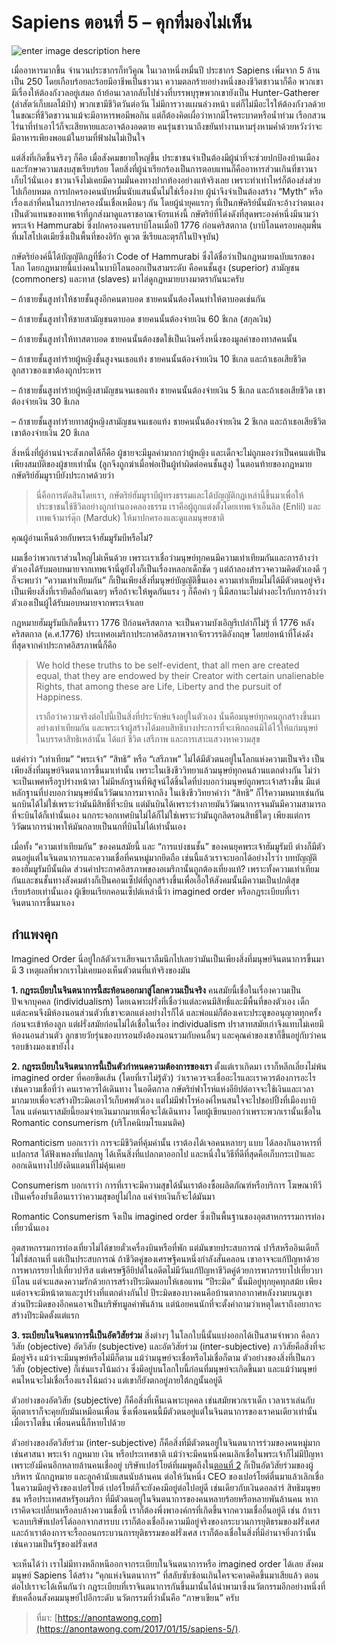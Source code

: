 # Sapiens ตอนที่ 5 – คุกที่มองไม่เห็น

![enter image description here](https://anontawong.files.wordpress.com/2017/01/20170115_sapiens5.png?w=676)

เมื่ออาหารมากขึ้น จำนวนประชากรก็ทวีคูณ ในเวลาหนึ่งหมื่นปี ประชากร Sapiens เพิ่มจาก 5 ล้านเป็น 250 โดยเกือบร้อยละร้อยมีอาชีพเป็นชาวนา ความตลกร้ายอย่างหนึ่งของชีวิตชาวนาก็คือ พวกเขามีเรื่องให้ต้องกังวลอยู่เสมอ ถ้าย้อนเวลากลับไปช่วงที่บรรพบุรุษพวกเขายังเป็น Hunter-Gatherer \(ล่าสัตว์เก็บผลไม้ป่า\) พวกเขามีชีวิตวันต่อวัน ไม่มีการวางแผนล่วงหน้า แต่ก็ไม่มีอะไรให้ต้องกังวลด้วย ในขณะที่ชีวิตชาวนาแม้จะมีอาหารพอมีพอกิน แต่ก็ต้องคิดเผื่อว่าหากมีโรคระบาดหรือน้ำท่วม เรือกสวนไร่นาที่ทำเอาไว้ก็จะเสียหายและอาจต้องอดตาย คนรุ่นชาวนาถึงขยันทำงานหามรุ่งหามค่ำด้วยหวังว่าจะมีอาหารเพียงพอแม้ในยามที่ฟ้าฝนไม่เป็นใจ

แต่สิ่งที่เกิดขึ้นจริงๆ ก็คือ เมื่อสังคมขยายใหญ่ขึ้น ประชาชนจำเป็นต้องมีผู้นำที่จะช่วยปกป้องบ้านเมืองและรักษาความสงบสุขเรียบร้อย โดยสิ่งที่ผู้นำเรียกร้องเป็นการตอบแทนก็คืออาหารส่วนเกินที่ชาวนาเก็บไว้นั่นเอง ชาวนาจึงไม่เคยมีความมั่นคงทางปากท้องอย่างแท้จริงเลย เพราะทำเท่าไหร่ก็ต้องส่งส่วยไปเกือบหมด การปกครองคนนับหมื่นนับแสนนั้นไม่ใช่เรื่องง่าย ผู้นำจึงจำเป็นต้องสร้าง “Myth” หรือเรื่องเล่าที่คนในการปกครองนั้นเชื่อเหมือนๆ กัน โดยผู้นำยุคแรกๆ ที่เป็นกษัตริย์นั้นมักจะอ้างว่าตนเองเป็นตัวแทนของเทพเจ้าที่ถูกส่งมาดูแลราชอาณาจักรแห่งนี้ กษัตริย์ที่โด่งดังที่สุดพระองค์หนึ่งมีนามว่าพระเจ้า Hammurabi ซึ่งปกครองนครบาบิโลนเมื่อปี 1776 ก่อนคริสตกาล \(บาบิโลนครอบคลุมพื้นที่เมโสโปเตเมียซึ่งเป็นพื้นที่ของอิรัก คูเวต ซีเรียและตุรกีในปัจจุบัน\)

กษัตริย์องค์นี้ได้บัญญัติกฎที่ชื่อว่า Code of Hammurabi ซึ่งได้ชื่อว่าเป็นกฎหมายฉบับแรกของโลก โดยกฎหมายนี้แบ่งคนในบาบิโลนออกเป็นสามระดับ คือคนชั้นสูง \(superior\) สามัญชน \(commoners\) และทาส \(slaves\) มาไล่ดูกฎหมายบางมาตรากันนะครับ

– ถ้าชายชั้นสูงทำให้ชายชั้นสูงอีกคนตาบอด ชายคนนั้นต้องโดนทำให้ตาบอดเช่นกัน

– ถ้าชายชั้นสูงทำให้ชายสามัญชนตาบอด ชายคนนั้นต้องจ่ายเงิน 60 ชีเกล \(สกุลเงิน\)

– ถ้าชายชั้นสูงทำให้ทาสตาบอด ชายคนนั้นต้องชดใช้เป็นเงินครึ่งหนึ่งของมูลค่าของทาสคนนั้น

– ถ้าชายชั้นสูงทำร้ายผู้หญิงชั้นสูงจนเธอแท้ง ชายคนนั้นต้องจ่ายเงิน 10 ชีเกล และถ้าเธอเสียชีวิต ลูกสาวของเขาต้องถูกประหาร

– ถ้าชายชั้นสูงทำร้ายผู้หญิงสามัญชนจนเธอแท้ง ชายคนนั้นต้องจ่ายเงิน 5 ชีเกล และถ้าเธอเสียชีวิต เขาต้องจ่ายเงิน 30 ชีเกล

– ถ้าชายชั้นสูงทำร้ายทาสผู้หญิงสามัญชนจนเธอแท้ง ชายคนนั้นต้องจ่ายเงิน 2 ชีเกล และถ้าเธอเสียชีวิต เขาต้องจ่ายเงิน 20 ชีเกล

สิ่งหนึ่งที่ผู้อ่านน่าจะสังเกตได้ก็คือ ผู้ชายจะมีมูลค่ามากกว่าผู้หญิง และเด็กจะไม่ถูกมองว่าเป็นคนแต่เป็นเพียงสมบัติของผู้ชายเท่านั้น \(ลูกจึงถูกฆ่าเมื่อพ่อเป็นผู้ทำผิดต่อคนชั้นสูง\) ในตอนท้ายของกฎหมาย กษัตริย์ฮัมมูราบียังประกาศด้วยว่า

> นี่คือการตัดสินโดยเรา, กษัตริย์ฮัมมูราบีผู้ทรงธรรมและได้บัญญัติกฎเหล่านี้ขึ้นมาเพื่อให้ประชาชนใช้ชีวิตอย่างถูกทำนองคลองธรรม เราคือผู้ถูกแต่งตั้งโดยเทพเจ้าเอ็นลิล \(Enlil\) และ เทพเจ้ามาร์ดุ๊ก \(Marduk\) ให้มาปกครองและดูแลมนุษยชาติ

คุณผู้อ่านเห็นด้วยกับพระเจ้าฮัมมูรัมบีหรือไม่?

ผมเชื่อว่าพวกเราส่วนใหญ่ไม่เห็นด้วย เพราะเราเชื่อว่ามนุษย์ทุกคนมีความเท่าเทียมกันและการอ้างว่าตัวเองได้รับมอบหมายจากเทพเจ้านี่ดูยังไงก็เป็นเรื่องหลอกเด็กชัด ๆ แต่ถ้าลองสำรวจความคิดตัวเองดี ๆ ก็จะพบว่า “ความเท่าเทียมกัน” ก็เป็นเพียงสิ่งที่มนุษย์บัญญัติขึ้นเอง ความเท่าเทียมไม่ได้มีตัวตนอยู่จริง เป็นเพียงสิ่งที่เรายึดถือกันเฉยๆ หรือถ้าจะให้พูดกันแรง ๆ ก็คือคำ ๆ นี้มีสถานะไม่ต่างอะไรกับการอ้างว่าตัวเองเป็นผู้ได้รับมอบหมายจากพระเจ้าเลย

กฎหมายฮัมมูรัมบีเกิดขึ้นราว 1776 ปีก่อนคริสตกาล จะเป็นความบังเอิญรึเปล่าก็ไม่รู้ ที่ 1776 หลังคริสตกาล \(ค.ศ.1776\) ประเทศอเมริกาประกาศอิสรภาพจากจักรวรรดิอังกฤษ โดยย่อหน้าที่โด่งดังที่สุดจากคำประกาศอิสรภาพนี้ก็คือ

> We hold these truths to be self-evident, that all men are created equal, that they are endowed by their Creator with certain unalienable Rights, that among these are Life, Liberty and the pursuit of Happiness.
>
> เราถือว่าความจริงต่อไปนี้เป็นสิ่งที่ประจักษ์แจ้งอยู่ในตัวเอง นั่นคือมนุษย์ทุกคนถูกสร้างขึ้นมาอย่างเท่าเทียมกัน และพระเจ้าผู้สร้างได้มอบสิทธิบางประการที่จะเพิกถอนมิได้ไว้ให้แก่มนุษย์ ในบรรดาสิทธิเหล่านั้น ได้แก่ ชีวิต เสรีภาพ และการเสาะแสวงหาความสุข

แต่คำว่า “เท่าเทียม” “พระเจ้า” “สิทธิ” หรือ “เสรีภาพ” ไม่ได้มีตัวตนอยู่ในโลกแห่งความเป็นจริง เป็นเพียงสิ่งที่มนุษย์จินตนาการขึ้นมาเท่านั้น เพราะในเชิงชีววิทยาแล้วมนุษย์ทุกคนล้วนแตกต่างกัน ไม่ว่าจะเป็นเพศหรือรูปร่างหน้าตา ไม่มีหลักฐานที่พิสูจน์ได้ชิ้นใดที่บ่งบอกว่ามนุษย์ถูกพระเจ้าสร้างขึ้น มีแต่หลักฐานที่บ่งบอกว่ามนุษย์นั้นวิวัฒนาการมาจากลิง ในเชิงชีววิทยาคำว่า “สิทธิ” ก็ไร้ความหมายเช่นกัน นกบินได้ไม่ใช่เพราะว่ามันมีสิทธิ์ที่จะบิน แต่มันบินได้เพราะร่างกายมันวิวัฒนาการจนมันมีความสามารถที่จะบินได้ก็เท่านั้นเอง นกกระจอกเทศบินไม่ได้ก็ไม่ใช่เพราะว่ามันถูกลิดรอนสิทธิ์ใดๆ เพียงแต่การวิวัฒนาการนำพาให้มันกลายเป็นนกที่บินไม่ได้เท่านั้นเอง

เมื่อทั้ง “ความเท่าเทียมกัน” ของคนสมัยนี้ และ “การแบ่งชนชั้น” ของคนยุคพระเจ้าฮัมมูรัมบี ต่างก็มีตัวตนอยู่แต่ในจินตนาการและความเชื่อที่คนหมู่มากยึดถือ เช่นนี้แล้วเราจะบอกได้อย่างไรว่า บทบัญญัติของฮัมมูรัมบีนั้นผิด ส่วนคำประกาศอิสรภาพของอเมริกานั้นถูกต้องเที่ยงแท้? เพราะทั้งความเท่าเทียมกันและชนชั้นทางสังคมต่างก็เป็นคอนเซ็ปต์ที่ถูกสร้างขึ้นเพื่อเอื้อให้สังคมนั้นมีความเป็นปกติสุขเรียบร้อยเท่านั้นเอง ผู้เขียนเรียกคอนเซ็ปต์เหล่านี้ว่า imagined order หรือกฎระเบียบที่เราจินตนาการขึ้นมาเอง

## **กำแพงคุก**

Imagined Order นี่อยู่ใกล้ตัวเราเสียจนเราลืมนึกไปเลยว่ามันเป็นเพียงสิ่งที่มนุษย์จินตนาการขึ้นมา มี 3 เหตุผลที่พวกเราไม่เคยมองเห็นตัวตนที่แท้จริงของมัน

**1. กฎระเบียบในจินตนาการนี้สะท้อนออกมาสู่โลกความเป็นจริง** คนสมัยนี้เชื่อในเรื่องความเป็นปัจเจกบุคคล \(individualism\) โดยเฉพาะฝรั่งที่เชื่อว่าแต่ละคนมีสิทธิ์และมีพื้นที่ของตัวเอง เด็กแต่ละคนจึงมีห้องนอนส่วนตัวที่เขาจะตกแต่งอย่างไรก็ได้ และพ่อแม่ก็ต้องเคาะประตูขออนุญาตทุกครั้งก่อนจะเข้าห้องลูก แต่ฝรั่งสมัยก่อนไม่ได้เชื่อในเรื่อง individualism ปราสาทสมัยเก่าจึงแทบไม่เคยมีห้องนอนส่วนตัว ลูกชายวัยรุ่นของบารอนยังต้องนอนรวมกับคนอื่นๆ และคุณค่าของเขาก็ขึ้นอยู่กับว่าคนรอบข้างมองเขายังไง

**2. กฎระเบียบในจินตนาการนี้เป็นตัวกำหนดความต้องการของเรา** ตั้งแต่เราเกิดมา เราก็หลีกเลี่ยงไม่พ้น imagined order ที่คอยขีดเส้น \(โดยที่เราไม่รู้ตัว\) ว่าเราควรจะเชื่ออะไรและเราควรต้องการอะไร เช่นความเชื่อที่ว่า คนเราควรได้เดินทาง ในอดีตกาล กษัตริย์ฟาโรห์แห่งอียิปต์อาจจะใช้เงินและเวลามากมายเพื่อจะสร้างปีระมิดเอาไว้เก็บศพตัวเอง แต่ไม่มีฟาโรห์องค์ไหนสนใจจะไปชอปปิ้งที่เมืองบาบิโลน แต่คนเราสมัยนี้ยอมจ่ายเงินมากมายเพื่อจะได้เดินทาง โดยผู้เขียนบอกว่าเพราะพวกเรานั้นเชื่อใน Romantic consumerism \(บริโภคนิยมโรแมนติค\)

Romanticism บอกเราว่า การจะมีชีวิตที่คุ้มค่านั้น เราต้องได้เจอคนหลายๆ แบบ ได้ลองกินอาหารที่แปลกรส ได้ฟังเพลงที่แปลกหู ได้เห็นสิ่งที่แปลกตาออกไป และหนึ่งในวิธีที่ดีที่สุดคือเก็บกระเป๋าและออกเดินทางไปยังดินแดนที่ไม่คุ้นเคย

Consumerism บอกเราว่า การที่เราจะมีความสุขได้นั้นเราต้องซื้อผลิตภัณฑ์หรือบริการ โฆษณาทีวีเป็นเครื่องย้ำเตือนเราว่าความสุขอยู่ไม่ไกล แค่จ่ายเงินก็จะได้มันมา

Romantic Consumerism จึงเป็น imagined order ซึ่งเป็นพื้นฐานของอุตสาหกรรรมการท่องเที่ยวนั่นเอง

อุตสาหกรรมการท่องเที่ยวไม่ได้ขายตั๋วเครื่องบินหรือที่พัก แต่มันขายประสบการณ์ ปารีสหรืออินเดียก็ไม่ใช่สถานที่ แต่เป็นประสบการณ์ ถ้าชีวิตคู่ของเศรษฐีคนหนึ่งกำลังสั่นคลอน เขาอาจจะแก้ปัญหาด้วยการพาภรรยาไปเที่ยวปารีส แต่เศรษฐีอียิปต์ในอดีตไม่มีวันแก้ปัญหาชีวิตคู่ด้วยการพาภรรยาไปเที่ยวบาบิโลน แต่จะแสดงความรักด้วยการสร้างปีระมิดมอบให้เธอแทน “ปีระมิด” นั้นมีอยู่ทุกยุคทุกสม้ย เพียงแต่อาจจะมีหน้าตาและรูปร่างที่แตกต่างกันไป ปีระมิดของบางคนคือบ้านตากอากาศหลังงามบนภูเขา ส่วนปีระมิดของอีกคนอาจเป็นบริษัทมูลค่าพันล้าน แต่น้อยคนนักที่จะตั้งคำถามว่าเหตุใดเราถึงอยากจะสร้างปีระมิดตั้งแต่แรก

**3. ระเบียบในจินตนาการนี้เป็นอัตวิสัยร่วม** สิ่งต่างๆ ในโลกใบนี้นั้นแบ่งออกได้เป็นสามจำพวก คือภววิสัย \(objective\) อัตวิสัย \(subjective\) และอัตวิสัยร่วม \(inter-subjective\) ภววิสัยคือสิ่งที่จะมีอยู่จริง แม้ว่าจะมีมนุษย์หรือไม่มีก็ตาม แม้ว่ามนุษย์จะเชื่อหรือไม่เชื่อก็ตาม ตัวอย่างของสิ่งที่เป็นภววิสัย \(objective\) ก็เช่นแรงโน้มถ่วง ซึ่งมีอยู่บนโลกใบนี้ก่อนที่มนุษย์จะเกิดขึ้นมา และแม้ว่ามนุษย์คนไหนจะไม่เชื่อเรื่องแรงโน้มถ่วง แต่เขาก็ยังตกอยู่ภายใต้กฎนั้นอยู่ดี

ตัวอย่างของอัตวิสัย \(subjective\) ก็คือสิ่งที่เห็นเฉพาะบุคคล เช่นสมัยพวกเราเด็ก เวลาเราเล่นกับตุ๊กตาเราก็จะคุยกับมันเหมือนเพื่อน ซึ่งเพื่อนคนนี้มีตัวตนอยู่แต่ในจินตนาการของเราคนเดียวเท่านั้น เมื่อเราโตขึ้น เพื่อนคนนี้ก็หายไปด้วย

ตัวอย่างของอัตวิสัยร่วม \(inter-subjective\) ก็คือสิ่งที่มีตัวตนอยู่ในจินตนาการร่วมของคนหมู่มาก เช่นศาสนา พระเจ้า กฎหมาย เงิน หรือประเทศชาติ แม้ว่าจะมีคนหนึ่งคนเลิกเชื่อในพระเจ้าก็ไม่มีปัญหา เพราะยังมีคนอีกหลายล้านคนเชื่ออยู่ บริษัทเปอร์โยต์ที่ผมพูดถึงใน[ตอนที่ 2](https://anontawong.com/2016/12/18/sapiens-2/) ก็เป็นอัตวิสัยร่วมของผู้บริหาร นักกฎหมาย และลูกค้านับแสนนับล้านคน ต่อให้วันหนึ่ง CEO ของเปอร์โยต์ตื่นมาแล้วเลิกเชื่อในความมีอยู่จริงของเปอร์โยต์ เปอร์โยต์ก็จะยังคงมีอยู่ต่อไปอยู่ดี เช่นเดียวกับเงินดอลล่าร์ สิทธิมนุษยชน หรือประเทศสหรัฐอเมริกา ที่มีตัวตนอยู่ในจินตนาการของคนหลายร้อยหรือหลายพันล้านคน หากเราคิดจะเปลี่ยนหรือลบล้างความเชื่อนี้ เราก็ต้องพึ่งพาองค์กรที่เกิดขึ้นจากความเชื่ออื่นอยู่ดี เช่น ถ้าเราจะลบบริษัทเปอร์โต์ออกจากสารบบ เราก็ต้องเชื่อถึงความมีอยู่จริงของกระบวนการยุติธรมของฝรั่งเศส และถ้าเราต้องการจะรื้อถอนกระบวนการยุติธรรมของฝรั่งเศส เราก็ต้องเชื่อในสิ่งที่มีอำนาจยิ่งกว่านั้นเช่นความเป็นรัฐของฝรั่งเศส

จะเห็นได้ว่า เราไม่มีทางหลีกหนีออกจากระเบียบในจินตนาการหรือ imagined order ได้เลย สังคมมนุษย์ Sapiens ได้สร้าง “คุกแห่งจินตนาการ” ที่สลับซับซ้อนเกินใครจะคาดคิดขึ้นมาเสียแล้ว ตอนต่อไปเราจะได้เห็นกันว่า กฎระเบียบที่เราจินตนาการกันขึ้นมานั้นได้นำพามาซึ่งนวัตกรรมอีกอย่างหนึ่งที่ขับเคลื่อนสังคมมนุษย์ไปอีกระดับ นวัตกรรมที่ว่านั้นคือ “ภาษาเขียน” ครับ

> ที่มา: [https://anontawong.com](https://anontawong.com/2017/01/15/sapiens-5/).

